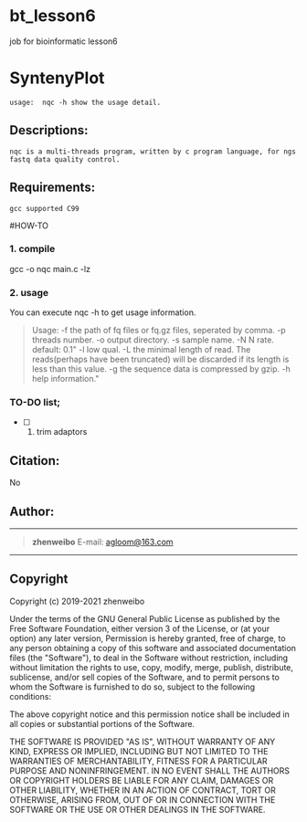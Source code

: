# bt_lesson6
job for bioinformatic lesson6

# SyntenyPlot

	usage:  nqc -h show the usage detail.

## Descriptions:

	nqc is a multi-threads program, written by c program language, for ngs fastq data quality control. 

## Requirements: 

	gcc supported C99

#HOW-TO

### 1. **compile**
gcc -o nqc main.c -lz

### 2. **usage**
You can execute nqc -h to get usage information.
>    Usage:
>     -f    the path of fq files or fq.gz files, seperated by comma.
>     -p     threads number.
>     -o     output directory.
>     -s     sample name.
>     -N     N rate. default: 0.1"
>     -l     low qual.
>     -L     the minimal length of read. The reads(perhaps have been truncated) will be discarded if its length is less than this value.
>     -g     the sequence data is compressed by gzip.
>     -h    help information."


### TO-DO list;

+ [ ] 1. trim adaptors


## Citation:

No

## Author:

---------------------------------------------------------------------

>	**zhenweibo**
>	E-mail: <agloom@163.com>

---------------------------------------------------------------------

## Copyright

Copyright (c) 2019-2021 zhenweibo

Under the terms of the GNU General Public License as published by
the Free Software Foundation, either version 3 of the License, or
(at your option) any later version, Permission is hereby granted, 
free of charge, to any person obtaining a copy of this software and 
associated documentation files (the "Software"), to deal in the Software 
without restriction, including without limitation the rights to use, 
copy, modify, merge, publish, distribute, sublicense, and/or sell 
copies of the Software, and to permit persons to whom the Software is
furnished to do so, subject to the following conditions:

The above copyright notice and this permission notice shall be included in
all copies or substantial portions of the Software.

THE SOFTWARE IS PROVIDED "AS IS", WITHOUT WARRANTY OF ANY KIND, EXPRESS OR
IMPLIED, INCLUDING BUT NOT LIMITED TO THE WARRANTIES OF MERCHANTABILITY,
FITNESS FOR A PARTICULAR PURPOSE AND NONINFRINGEMENT. IN NO EVENT SHALL THE
AUTHORS OR COPYRIGHT HOLDERS BE LIABLE FOR ANY CLAIM, DAMAGES OR OTHER
LIABILITY, WHETHER IN AN ACTION OF CONTRACT, TORT OR OTHERWISE, ARISING FROM,
OUT OF OR IN CONNECTION WITH THE SOFTWARE OR THE USE OR OTHER DEALINGS IN
THE SOFTWARE.
